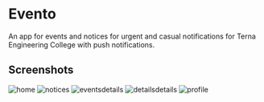 # Evento

An app for events and notices for urgent and casual notifications for Terna Engineering College with
push notifications.

## Screenshots

![home](ss/events.jpeg)
![notices](ss/notices.jpeg)
![eventsdetails](ss/event%20detail.jpeg)
![detailsdetails](ss/notice%20detail.jpeg)
![profile](ss/profile.jpeg)

